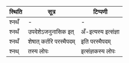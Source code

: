 | स्थिति | सूत्र | टिप्पणी |
| ----- | ------- | ------ |
| श्नथँ | - | - |
| श्नथँ | उपदेशेऽजनुनासिक इत् | अँ-इत्यस्य इत्संज्ञा |
| श्नथँ | शेषात् कर्तरि परस्मैपदम् | इति परस्मैपदम् |
| श्नथ् | तस्य लोपः | इत्संज्ञकस्य लोपः |

